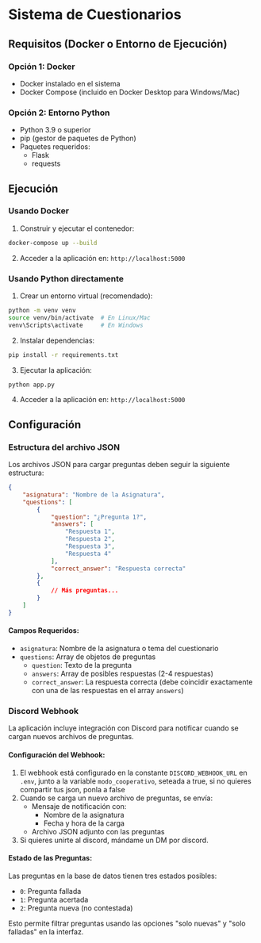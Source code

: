 # Sistema de Cuestionarios

## Requisitos (Docker o Entorno de Ejecución)

### Opción 1: Docker
- Docker instalado en el sistema
- Docker Compose (incluido en Docker Desktop para Windows/Mac)

### Opción 2: Entorno Python
- Python 3.9 o superior
- pip (gestor de paquetes de Python)
- Paquetes requeridos:
  - Flask
  - requests

## Ejecución

### Usando Docker
1. Construir y ejecutar el contenedor:
```bash
docker-compose up --build
```
2. Acceder a la aplicación en: `http://localhost:5000`

### Usando Python directamente
1. Crear un entorno virtual (recomendado):
```bash
python -m venv venv
source venv/bin/activate  # En Linux/Mac
venv\Scripts\activate     # En Windows
```

2. Instalar dependencias:
```bash
pip install -r requirements.txt
```

3. Ejecutar la aplicación:
```bash
python app.py
```

4. Acceder a la aplicación en: `http://localhost:5000`

## Configuración

### Estructura del archivo JSON
Los archivos JSON para cargar preguntas deben seguir la siguiente estructura:

```json
{
    "asignatura": "Nombre de la Asignatura",
    "questions": [
        {
            "question": "¿Pregunta 1?",
            "answers": [
                "Respuesta 1",
                "Respuesta 2",
                "Respuesta 3",
                "Respuesta 4"
            ],
            "correct_answer": "Respuesta correcta"
        },
        {
            // Más preguntas...
        }
    ]
}
```

#### Campos Requeridos:
- `asignatura`: Nombre de la asignatura o tema del cuestionario
- `questions`: Array de objetos de preguntas
  - `question`: Texto de la pregunta
  - `answers`: Array de posibles respuestas (2-4 respuestas)
  - `correct_answer`: La respuesta correcta (debe coincidir exactamente con una de las respuestas en el array `answers`)

### Discord Webhook
La aplicación incluye integración con Discord para notificar cuando se cargan nuevos archivos de preguntas.

#### Configuración del Webhook:
1. El webhook está configurado en la constante `DISCORD_WEBHOOK_URL` en `.env`, junto a la variable `modo_cooperativo`, seteada a true, si no quieres compartir tus json, ponla a false
2. Cuando se carga un nuevo archivo de preguntas, se envía:
   - Mensaje de notificación con:
     - Nombre de la asignatura
     - Fecha y hora de la carga
   - Archivo JSON adjunto con las preguntas
3. Si quieres unirte al discord, mándame un DM por discord.

#### Estado de las Preguntas:
Las preguntas en la base de datos tienen tres estados posibles:
- `0`: Pregunta fallada
- `1`: Pregunta acertada
- `2`: Pregunta nueva (no contestada)

Esto permite filtrar preguntas usando las opciones "solo nuevas" y "solo falladas" en la interfaz.
